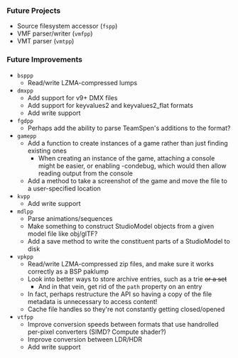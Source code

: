 ### Future Projects

- Source filesystem accessor (`fspp`)
- VMF parser/writer (`vmfpp`)
- VMT parser (`vmtpp`)

### Future Improvements

- `bsppp`
  - Read/write LZMA-compressed lumps
- `dmxpp`
  - Add support for v9+ DMX files
  - Add support for keyvalues2 and keyvalues2_flat formats
  - Add write support
- `fgdpp`
  - Perhaps add the ability to parse TeamSpen's additions to the format?
- `gamepp`
  - Add a function to create instances of a game rather than just finding existing ones
    - When creating an instance of the game, attaching a console might be easier, or enabling -condebug,
      which would then allow reading output from the console
  - Add a method to take a screenshot of the game and move the file to a user-specified location
- `kvpp`
  - Add write support
- `mdlpp`
  - Parse animations/sequences
  - Make something to construct StudioModel objects from a given model file like obj/glTF?
  - Add a save method to write the constituent parts of a StudioModel to disk
- `vpkpp`
  - Read/write LZMA-compressed zip files, and make sure it works correctly as a BSP paklump
  - Look into better ways to store archive entries, such as a trie ~~or a set~~
    - And in that vein, get rid of the `path` property on an entry
  - In fact, perhaps restructure the API so having a copy of the file metadata is unnecessary to access content!
  - Cache file handles so they're not constantly getting closed/opened
- `vtfpp`
  - Improve conversion speeds between formats that use handrolled per-pixel converters (SIMD? Compute shader?)
  - Improve conversion between LDR/HDR
  - Add write support
